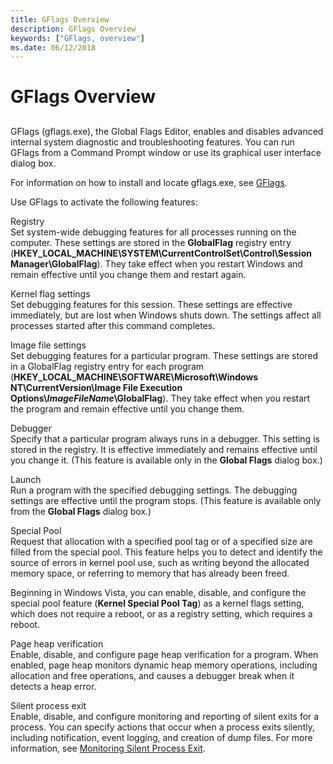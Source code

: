 ```yaml
---
title: GFlags Overview
description: GFlags Overview
keywords: ["GFlags, overview"]
ms.date: 06/12/2018
---
```


# GFlags Overview


## <span id="ddk_gflags_overview_dtools"></span><span id="DDK_GFLAGS_OVERVIEW_DTOOLS"></span>


GFlags (gflags.exe), the Global Flags Editor, enables and disables advanced internal system diagnostic and troubleshooting features. You can run GFlags from a Command Prompt window or use its graphical user interface dialog box.

For information on how to install and locate gflags.exe, see [GFlags](gflags.md).


Use GFlags to activate the following features:

<span id="Registry"></span><span id="registry"></span><span id="REGISTRY"></span>Registry  
Set system-wide debugging features for all processes running on the computer. These settings are stored in the **GlobalFlag** registry entry (**HKEY\_LOCAL\_MACHINE\\SYSTEM\\CurrentControlSet\\Control\\Session Manager\\GlobalFlag**). They take effect when you restart Windows and remain effective until you change them and restart again.

<span id="Kernel_flag_settings"></span><span id="kernel_flag_settings"></span><span id="KERNEL_FLAG_SETTINGS"></span>Kernel flag settings  
Set debugging features for this session. These settings are effective immediately, but are lost when Windows shuts down. The settings affect all processes started after this command completes.

<span id="Image_file_settings"></span><span id="image_file_settings"></span><span id="IMAGE_FILE_SETTINGS"></span>Image file settings  
Set debugging features for a particular program. These settings are stored in a GlobalFlag registry entry for each program (**HKEY\_LOCAL\_MACHINE\\SOFTWARE\\Microsoft\\Windows NT\\CurrentVersion\\Image File Execution Options\\*ImageFileName*\\GlobalFlag**). They take effect when you restart the program and remain effective until you change them.

<span id="Debugger"></span><span id="debugger"></span><span id="DEBUGGER"></span>Debugger  
Specify that a particular program always runs in a debugger. This setting is stored in the registry. It is effective immediately and remains effective until you change it. (This feature is available only in the **Global Flags** dialog box.)

<span id="Launch"></span><span id="launch"></span><span id="LAUNCH"></span>Launch  
Run a program with the specified debugging settings. The debugging settings are effective until the program stops. (This feature is available only from the **Global Flags** dialog box.)

<span id="Special_Pool"></span><span id="special_pool"></span><span id="SPECIAL_POOL"></span>Special Pool  
Request that allocation with a specified pool tag or of a specified size are filled from the special pool. This feature helps you to detect and identify the source of errors in kernel pool use, such as writing beyond the allocated memory space, or referring to memory that has already been freed.

Beginning in Windows Vista, you can enable, disable, and configure the special pool feature (**Kernel Special Pool Tag**) as a kernel flags setting, which does not require a reboot, or as a registry setting, which requires a reboot.

<span id="Page_heap_verification"></span><span id="page_heap_verification"></span><span id="PAGE_HEAP_VERIFICATION"></span>Page heap verification  
Enable, disable, and configure page heap verification for a program. When enabled, page heap monitors dynamic heap memory operations, including allocation and free operations, and causes a debugger break when it detects a heap error.

<span id="Silent_process_exit"></span><span id="silent_process_exit"></span><span id="SILENT_PROCESS_EXIT"></span>Silent process exit  
Enable, disable, and configure monitoring and reporting of silent exits for a process. You can specify actions that occur when a process exits silently, including notification, event logging, and creation of dump files. For more information, see [Monitoring Silent Process Exit](registry-entries-for-silent-process-exit.md).

 

 